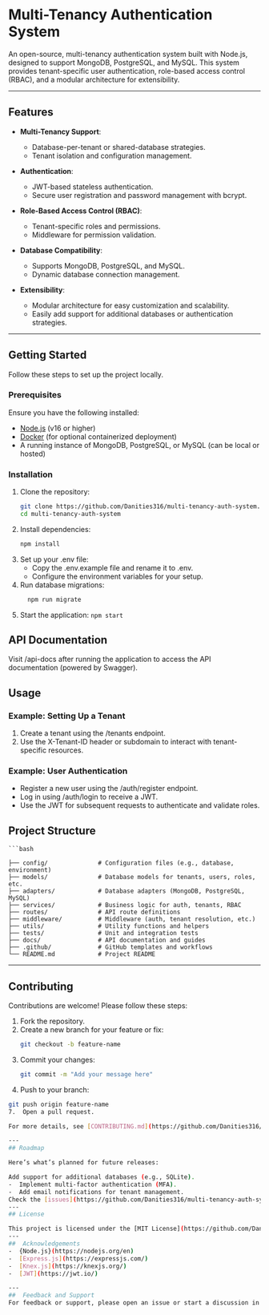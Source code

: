 # Multi-Tenancy Authentication System

An open-source, multi-tenancy authentication system built with Node.js, designed to support MongoDB, PostgreSQL, and MySQL. This system provides tenant-specific user authentication, role-based access control (RBAC), and a modular architecture for extensibility.

---

## Features

- **Multi-Tenancy Support**:
  - Database-per-tenant or shared-database strategies.
  - Tenant isolation and configuration management.

- **Authentication**:
  - JWT-based stateless authentication.
  - Secure user registration and password management with bcrypt.

- **Role-Based Access Control (RBAC)**:
  - Tenant-specific roles and permissions.
  - Middleware for permission validation.

- **Database Compatibility**:
  - Supports MongoDB, PostgreSQL, and MySQL.
  - Dynamic database connection management.

- **Extensibility**:
  - Modular architecture for easy customization and scalability.
  - Easily add support for additional databases or authentication strategies.

---

## Getting Started

Follow these steps to set up the project locally.

### Prerequisites

Ensure you have the following installed:
- [Node.js](https://nodejs.org/) (v16 or higher)
- [Docker](https://www.docker.com/) (for optional containerized deployment)
- A running instance of MongoDB, PostgreSQL, or MySQL (can be local or hosted)

### Installation

1. Clone the repository:
   ```bash
   git clone https://github.com/Danities316/multi-tenancy-auth-system.git
   cd multi-tenancy-auth-system
2.  Install dependencies:
    ```bash
    npm install
3.  Set up your .env file:
    -  Copy the .env.example file and rename it to .env.
    -  Configure the environment variables for your setup.
4.  Run database migrations:
    ```bash
      npm run migrate
5.  Start the application:
    `npm start`
##  API Documentation

Visit /api-docs after running the application to access the API documentation (powered by Swagger).

## Usage

### Example: Setting Up a Tenant
1.  Create a tenant using the /tenants endpoint.
2.  Use the X-Tenant-ID header or subdomain to interact with tenant-specific resources.

###  Example: User Authentication
-  Register a new user using the /auth/register endpoint.
-  Log in using /auth/login to receive a JWT.
-  Use the JWT for subsequent requests to authenticate and validate roles.

##  Project Structure
    ```bash
    
    ├── config/              # Configuration files (e.g., database, environment)
    ├── models/              # Database models for tenants, users, roles, etc.
    ├── adapters/            # Database adapters (MongoDB, PostgreSQL, MySQL)
    ├── services/            # Business logic for auth, tenants, RBAC
    ├── routes/              # API route definitions
    ├── middleware/          # Middleware (auth, tenant resolution, etc.)
    ├── utils/               # Utility functions and helpers
    ├── tests/               # Unit and integration tests
    ├── docs/                # API documentation and guides
    ├── .github/             # GitHub templates and workflows
    └── README.md            # Project README
---
##  Contributing
Contributions are welcome! Please follow these steps:
1.  Fork the repository.
2.  Create a new branch for your feature or fix:
     ```bash
    git checkout -b feature-name
4.  Commit your changes:
    ```bash
    git commit -m "Add your message here"
6.  Push to your branch:
   ```bash
   git push origin feature-name
7.  Open a pull request.

For more details, see [CONTRIBUTING.md](https://github.com/Danities316/multi-tenancy-auth-system/edit/main/README).

---
## Roadmap

Here’s what’s planned for future releases:

Add support for additional databases (e.g., SQLite).
-  Implement multi-factor authentication (MFA).
-  Add email notifications for tenant management.
Check the [issues](https://github.com/Danities316/multi-tenancy-auth-system/edit/main/issue) page to see what’s in progress.
---
## License

This project is licensed under the [MIT License](https://github.com/Danities316/multi-tenancy-auth-system/edit/main/issue).
---
##  Acknowledgements
-  {Node.js}(https://nodejs.org/en)
-  [Express.js](https://expressjs.com/)
-  [Knex.js](https://knexjs.org/)
-  [JWT](https://jwt.io/)

---
##  Feedback and Support
For feedback or support, please open an issue or start a discussion in the repository.

